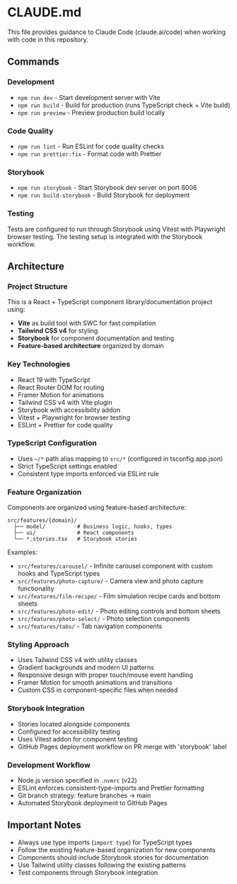# CLAUDE.md

This file provides guidance to Claude Code (claude.ai/code) when working with code in this repository.

## Commands

### Development
- `npm run dev` - Start development server with Vite
- `npm run build` - Build for production (runs TypeScript check + Vite build)
- `npm run preview` - Preview production build locally

### Code Quality
- `npm run lint` - Run ESLint for code quality checks
- `npm run prettier:fix` - Format code with Prettier

### Storybook
- `npm run storybook` - Start Storybook dev server on port 6006
- `npm run build-storybook` - Build Storybook for deployment

### Testing
Tests are configured to run through Storybook using Vitest with Playwright browser testing. The testing setup is integrated with the Storybook workflow.

## Architecture

### Project Structure
This is a React + TypeScript component library/documentation project using:
- **Vite** as build tool with SWC for fast compilation
- **Tailwind CSS v4** for styling
- **Storybook** for component documentation and testing
- **Feature-based architecture** organized by domain

### Key Technologies
- React 19 with TypeScript
- React Router DOM for routing
- Framer Motion for animations
- Tailwind CSS v4 with Vite plugin
- Storybook with accessibility addon
- Vitest + Playwright for browser testing
- ESLint + Prettier for code quality

### TypeScript Configuration
- Uses `~/*` path alias mapping to `src/*` (configured in tsconfig.app.json)
- Strict TypeScript settings enabled
- Consistent type imports enforced via ESLint rule

### Feature Organization
Components are organized using feature-based architecture:
```
src/features/{domain}/
  ├── model/          # Business logic, hooks, types
  ├── ui/             # React components
  └── *.stories.tsx   # Storybook stories
```

Examples: 
- `src/features/carousel/` - Infinite carousel component with custom hooks and TypeScript types
- `src/features/photo-capture/` - Camera view and photo capture functionality
- `src/features/film-recipe/` - Film simulation recipe cards and bottom sheets
- `src/features/photo-edit/` - Photo editing controls and bottom sheets
- `src/features/photo-select/` - Photo selection components
- `src/features/tabs/` - Tab navigation components

### Styling Approach
- Uses Tailwind CSS v4 with utility classes
- Gradient backgrounds and modern UI patterns
- Responsive design with proper touch/mouse event handling
- Framer Motion for smooth animations and transitions
- Custom CSS in component-specific files when needed

### Storybook Integration
- Stories located alongside components
- Configured for accessibility testing
- Uses Vitest addon for component testing
- GitHub Pages deployment workflow on PR merge with 'storybook' label

### Development Workflow
- Node.js version specified in `.nvmrc` (v22)
- ESLint enforces consistent-type-imports and Prettier formatting
- Git branch strategy: feature branches → main
- Automated Storybook deployment to GitHub Pages

## Important Notes
- Always use type imports (`import type`) for TypeScript types
- Follow the existing feature-based organization for new components
- Components should include Storybook stories for documentation
- Use Tailwind utility classes following the existing patterns
- Test components through Storybook integration